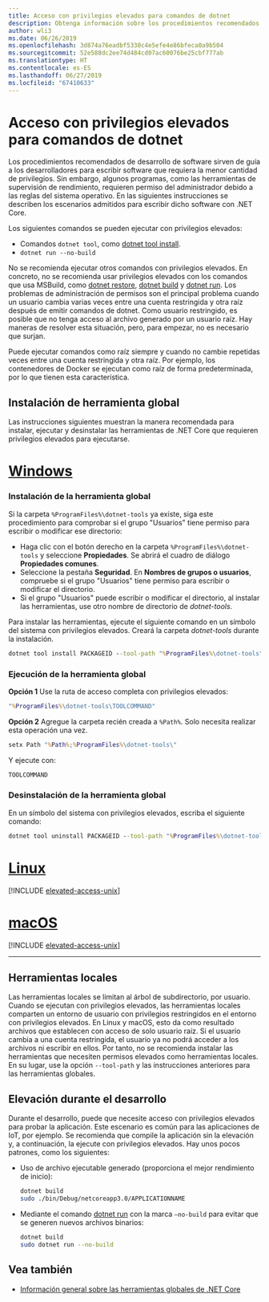 ```yaml
---
title: Acceso con privilegios elevados para comandos de dotnet
description: Obtenga información sobre los procedimientos recomendados para los comandos de dotnet que requieren acceso con privilegios elevados.
author: wli3
ms.date: 06/26/2019
ms.openlocfilehash: 3d874a76eadbf5330c4e5efe4e86bfeca0a9b504
ms.sourcegitcommit: 52e588dc2ee74d484cd07ac60076be25cbf777ab
ms.translationtype: HT
ms.contentlocale: es-ES
ms.lasthandoff: 06/27/2019
ms.locfileid: "67410633"
---
```

# <a name="elevated-access-for-dotnet-commands"></a>Acceso con privilegios elevados para comandos de dotnet

Los procedimientos recomendados de desarrollo de software sirven de guía a los desarrolladores para escribir software que requiera la menor cantidad de privilegios. Sin embargo, algunos programas, como las herramientas de supervisión de rendimiento, requieren permiso del administrador debido a las reglas del sistema operativo. En las siguientes instrucciones se describen los escenarios admitidos para escribir dicho software con .NET Core. 

Los siguientes comandos se pueden ejecutar con privilegios elevados:

- Comandos `dotnet tool`, como [dotnet tool install](dotnet-tool-install.md).
- `dotnet run --no-build`

No se recomienda ejecutar otros comandos con privilegios elevados. En concreto, no se recomienda usar privilegios elevados con los comandos que usa MSBuild, como [dotnet restore](dotnet-restore.md), [dotnet build](dotnet-build.md) y [dotnet run](dotnet-run.md). Los problemas de administración de permisos son el principal problema cuando un usuario cambia varias veces entre una cuenta restringida y otra raíz después de emitir comandos de dotnet. Como usuario restringido, es posible que no tenga acceso al archivo generado por un usuario raíz. Hay maneras de resolver esta situación, pero, para empezar, no es necesario que surjan.

Puede ejecutar comandos como raíz siempre y cuando no cambie repetidas veces entre una cuenta restringida y otra raíz. Por ejemplo, los contenedores de Docker se ejecutan como raíz de forma predeterminada, por lo que tienen esta característica.

## <a name="global-tool-installation"></a>Instalación de herramienta global

Las instrucciones siguientes muestran la manera recomendada para instalar, ejecutar y desinstalar las herramientas de .NET Core que requieren privilegios elevados para ejecutarse.

# <a name="windowstabwindows"></a>[Windows](#tab/windows)

### <a name="install-the-global-tool"></a>Instalación de la herramienta global

Si la carpeta `%ProgramFiles%\dotnet-tools` ya existe, siga este procedimiento para comprobar si el grupo "Usuarios" tiene permiso para escribir o modificar ese directorio:

* Haga clic con el botón derecho en la carpeta `%ProgramFiles%\dotnet-tools` y seleccione **Propiedades**. Se abrirá el cuadro de diálogo **Propiedades comunes**. 
* Seleccione la pestaña **Seguridad**. En **Nombres de grupos o usuarios**, compruebe si el grupo "Usuarios" tiene permiso para escribir o modificar el directorio. 
* Si el grupo "Usuarios" puede escribir o modificar el directorio, al instalar las herramientas, use otro nombre de directorio de *dotnet-tools*.

Para instalar las herramientas, ejecute el siguiente comando en un símbolo del sistema con privilegios elevados. Creará la carpeta *dotnet-tools* durante la instalación.

```cmd
dotnet tool install PACKAGEID --tool-path "%ProgramFiles%\dotnet-tools".
```

### <a name="run-the-global-tool"></a>Ejecución de la herramienta global

**Opción 1** Use la ruta de acceso completa con privilegios elevados:

```cmd
"%ProgramFiles%\dotnet-tools\TOOLCOMMAND"
```

**Opción 2** Agregue la carpeta recién creada a `%Path%`. Solo necesita realizar esta operación una vez.

```cmd
setx Path "%Path%;%ProgramFiles%\dotnet-tools\"
```

Y ejecute con:

```cmd
TOOLCOMMAND
```

### <a name="uninstall-the-global-tool"></a>Desinstalación de la herramienta global

En un símbolo del sistema con privilegios elevados, escriba el siguiente comando:

```cmd
dotnet tool uninstall PACKAGEID --tool-path "%ProgramFiles%\dotnet-tools"
```

# <a name="linuxtablinux"></a>[Linux](#tab/linux)

[!INCLUDE [elevated-access-unix](../../../includes/elevated-access-unix.md)]

# <a name="macostabmacos"></a>[macOS](#tab/macos)

[!INCLUDE [elevated-access-unix](../../../includes/elevated-access-unix.md)]

---

## <a name="local-tools"></a>Herramientas locales

Las herramientas locales se limitan al árbol de subdirectorio, por usuario. Cuando se ejecutan con privilegios elevados, las herramientas locales comparten un entorno de usuario con privilegios restringidos en el entorno con privilegios elevados. En Linux y macOS, esto da como resultado archivos que establecen con acceso de solo usuario raíz. Si el usuario cambia a una cuenta restringida, el usuario ya no podrá acceder a los archivos ni escribir en ellos. Por tanto, no se recomienda instalar las herramientas que necesiten permisos elevados como herramientas locales. En su lugar, use la opción `--tool-path` y las instrucciones anteriores para las herramientas globales.

## <a name="elevation-during-development"></a>Elevación durante el desarrollo

Durante el desarrollo, puede que necesite acceso con privilegios elevados para probar la aplicación. Este escenario es común para las aplicaciones de IoT, por ejemplo. Se recomienda que compile la aplicación sin la elevación y, a continuación, la ejecute con privilegios elevados. Hay unos pocos patrones, como los siguientes:

- Uso de archivo ejecutable generado (proporciona el mejor rendimiento de inicio):

   ```bash
   dotnet build
   sudo ./bin/Debug/netcoreapp3.0/APPLICATIONNAME
   ```
    
- Mediante el comando [dotnet run](dotnet-run.md) con la marca `—no-build` para evitar que se generen nuevos archivos binarios:

   ```bash
   dotnet build
   sudo dotnet run --no-build
   ```

## <a name="see-also"></a>Vea también

* [Información general sobre las herramientas globales de .NET Core](global-tools.md)
